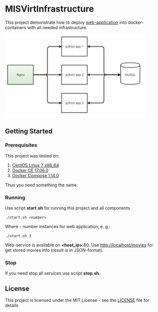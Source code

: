 # MISVirtInfrastructure

This project demonstrate how to deploy [web-application](https://github.com/GRomR1/MovieInfoService) into docker-containers with all needed infrastructure.

![Arhitecture](image.png)

## Getting Started

### Prerequisites

This project was tested on:
1. [CentOS Linux 7 x86_64](https://www.centos.org/)
2. [Docker CE 17.06.0](https://www.docker.com/)
3. [Docker Compose 1.14.0](https://docs.docker.com/compose/)

Thus you need something the same.

### Running

Use script **start.sh** for running this project and all components

```
./start.sh <number>
```

Where **<number>** - number instances for web application, e. g.:

```
./start.sh 3
```

Web-service is available on **<host_ip>**:80. 
Use [http://localhost/movies](http://localhost/movies) for get stored movies info (result is in JSON-format).

### Stop

If you need stop all services use script **stop.sh**.

## License

This project is licensed under the MIT License - see the [LICENSE](LICENSE) file for details
